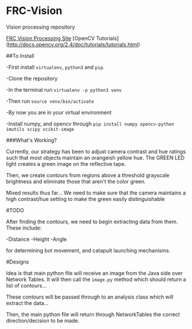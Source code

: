 # FRC-Vision
Vision processing repository

[FRC Vision Processing Site](https://wpilib.screenstepslive.com/s/4485/m/24194)
[OpenCV Tutorials] (http://docs.opencv.org/2.4/doc/tutorials/tutorials.html)

##To Install

-First install `virtualenv`, `python3` and `pip`.

-Clone the repository

-In the terminal run `virtualenv -p python3 venv`

-Then run `source venv/bin/activate`

-By now you are in your virtual environment

-Install numpy, and opencv through `pip install numpy opencv-python imutils scipy scikit-image`



###What's Working?

Currently, our strategy has been to adjust camera contrast and hue ratings such that most objects maintain an
orangeish yellow hue. The GREEN LED light creates a green image on the reflective tape.

Then, we create contours from regions above a threshold grayscale brightness and eliminate those that aren't
the color green.

Mixed results thus far...
We need to make sure that the camera maintains a high contrast/hue setting to make the green easily distinguishable


#TODO

After finding the contours, we need to begin extracting data from them. These include:

-Distance
-Height
-Angle

for determining bot movement, and catapult launching mechanisms.


#Designs

Idea is that main python file will receive an image from the Java side over Network Tables. It will then call the `image.py` method which
should return a list of contours...

These contours will be passed through to an analysis class which will extract the data...

Then, the main python file will return through NetworkTables the correct direction/decision to be made.
